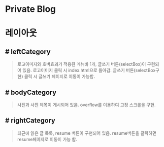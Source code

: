 Private Blog
================================
# 레이아웃
## \# leftCategory
>로고이미지와 호버효과가 적용된 메뉴바 1개, 글쓰기 버튼(selectBox)이 구현되어 있음.
>로고이미지 클릭 시 index.html으로 돌아감.
>글쓰기 버튼(selectBox구현) 클릭 시 글쓰기 페이지로 이동이 가능함.

## \# bodyCategory
>사진과 사진 제목이 게시되어 있음. overflow를 이용하여 고정 스크롤을 구현.

## \# rightCategory
>최근에 읽은 글 목록, resume 버튼이 구현되어 있음.
>resume버튼을 클릭하면 resume페이지로 이동이 가능 함.

